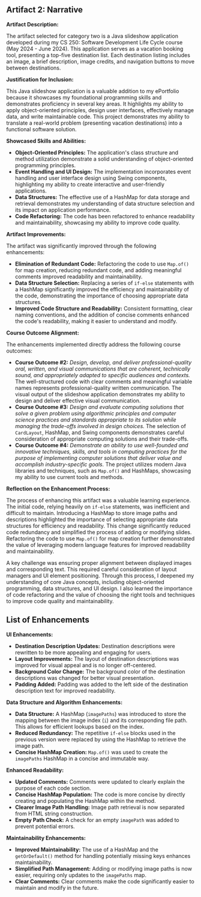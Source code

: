 ## Artifact 2: Narrative

**Artifact Description:**

The artifact selected for category two is a Java slideshow application developed during my CS 250: Software Development Life Cycle course (May 2024 - June 2024). This application serves as a vacation booking tool, presenting a top-five destination list. Each destination listing includes an image, a brief description, image credits, and navigation buttons to move between destinations.

**Justification for Inclusion:**

This Java slideshow application is a valuable addition to my ePortfolio because it showcases my foundational programming skills and demonstrates proficiency in several key areas.  It highlights my ability to apply object-oriented principles, design user interfaces, effectively manage data, and write maintainable code.  This project demonstrates my ability to translate a real-world problem (presenting vacation destinations) into a functional software solution.

**Showcased Skills and Abilities:**

*   **Object-Oriented Principles:** The application's class structure and method utilization demonstrate a solid understanding of object-oriented programming principles.
*   **Event Handling and UI Design:** The implementation incorporates event handling and user interface design using Swing components, highlighting my ability to create interactive and user-friendly applications.
*   **Data Structures:** The effective use of a HashMap for data storage and retrieval demonstrates my understanding of data structure selection and its impact on application performance.
*   **Code Refactoring:** The code has been refactored to enhance readability and maintainability, showcasing my ability to improve code quality.

**Artifact Improvements:**

The artifact was significantly improved through the following enhancements:

*   **Elimination of Redundant Code:** Refactoring the code to use `Map.of()` for map creation, reducing redundant code, and adding meaningful comments improved readability and maintainability.
*   **Data Structure Selection:** Replacing a series of `if-else` statements with a HashMap significantly improved the efficiency and maintainability of the code, demonstrating the importance of choosing appropriate data structures.
*   **Improved Code Structure and Readability:** Consistent formatting, clear naming conventions, and the addition of concise comments enhanced the code's readability, making it easier to understand and modify.

**Course Outcome Alignment:**

The enhancements implemented directly address the following course outcomes:

*   **Course Outcome #2:** *Design, develop, and deliver professional-quality oral, written, and visual communications that are coherent, technically sound, and appropriately adapted to specific audiences and contexts.* The well-structured code with clear comments and meaningful variable names represents professional-quality written communication.  The visual output of the slideshow application demonstrates my ability to design and deliver effective visual communication.
*   **Course Outcome #3:** *Design and evaluate computing solutions that solve a given problem using algorithmic principles and computer science practices and standards appropriate to its solution while managing the trade-offs involved in design choices.* The selection of `CardLayout`, HashMap, and Swing components demonstrates careful consideration of appropriate computing solutions and their trade-offs.
*   **Course Outcome #4:** *Demonstrate an ability to use well-founded and innovative techniques, skills, and tools in computing practices for the purpose of implementing computer solutions that deliver value and accomplish industry-specific goals.* The project utilizes modern Java libraries and techniques, such as `Map.of()` and HashMaps, showcasing my ability to use current tools and methods.

**Reflection on the Enhancement Process:**

The process of enhancing this artifact was a valuable learning experience.  The initial code, relying heavily on `if-else` statements, was inefficient and difficult to maintain.  Introducing a HashMap to store image paths and descriptions highlighted the importance of selecting appropriate data structures for efficiency and readability.  This change significantly reduced code redundancy and simplified the process of adding or modifying slides.  Refactoring the code to use `Map.of()` for map creation further demonstrated the value of leveraging modern language features for improved readability and maintainability.

A key challenge was ensuring proper alignment between displayed images and corresponding text.  This required careful consideration of layout managers and UI element positioning.  Through this process, I deepened my understanding of core Java concepts, including object-oriented programming, data structures, and UI design.  I also learned the importance of code refactoring and the value of choosing the right tools and techniques to improve code quality and maintainability.

## List of Enhancements

**UI Enhancements:**

*   **Destination Description Updates:** Destination descriptions were rewritten to be more appealing and engaging for users.
*   **Layout Improvements:** The layout of destination descriptions was improved for visual appeal and is no longer off-centered.
*   **Background Color Change:** The background color of the destination descriptions was changed for better visual presentation.
*   **Padding Added:** Padding was added to the left side of the destination description text for improved readability.

**Data Structure and Algorithm Enhancements:**

*   **Data Structure:** A HashMap (`imagePaths`) was introduced to store the mapping between the image index (`i`) and its corresponding file path. This allows for efficient lookups based on the index.
*   **Reduced Redundancy:** The repetitive `if-else` blocks used in the previous version were replaced by using the HashMap to retrieve the image path.
*   **Concise HashMap Creation:**  `Map.of()` was used to create the `imagePaths` HashMap in a concise and immutable way.

**Enhanced Readability:**

*   **Updated Comments:** Comments were updated to clearly explain the purpose of each code section.
*   **Concise HashMap Population:** The code is more concise by directly creating and populating the HashMap within the method.
*   **Clearer Image Path Handling:** Image path retrieval is now separated from HTML string construction.
*   **Empty Path Check:** A check for an empty `imagePath` was added to prevent potential errors.

**Maintainability Enhancements:**

*   **Improved Maintainability:** The use of a HashMap and the `getOrDefault()` method for handling potentially missing keys enhances maintainability.
*   **Simplified Path Management:** Adding or modifying image paths is now easier, requiring only updates to the `imagePaths` map.
*   **Clear Comments:** Clear comments make the code significantly easier to maintain and modify in the future.
